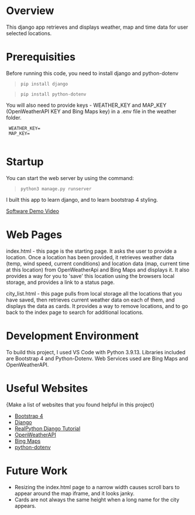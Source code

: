 # Overview

This django app retrieves and displays weather, map and time data for user selected locations.

# Prerequisities
Before running this code, you need to install django and python-dotenv
>`pip install django`

>`pip install python-dotenv`

You will also need to provide keys - WEATHER_KEY and MAP_KEY (OpenWeatherAPI KEY and Bing Maps key) in a 
.env file in the weather folder.
<code><br><br>
WEATHER_KEY=<br>
MAP_KEY=<br>
</code>

# Startup
You can start the web server by using the command:
>`python3 manage.py runserver`

I built this app to learn django, and to learn bootstrap 4 styling.

[Software Demo Video](http://youtube.link.goes.here)

# Web Pages

index.html - this page is the starting page. It asks the user to provide a location. Once a location has been provided, it retrieves weather data (temp, wind speed, current conditions) and location data (map, current time at this location) from OpenWeatherApi and Bing Maps and displays it. It also provides a way for you to 'save' this location using the browsers local storage, and provides a link to a status page.

city_list.html - this page pulls from local storage all the locations that you have saved, then retrieves current weather data on each of them, and displays the data as cards. It provides a way to remove locations, and to go back to the index page to search for additional locations.

# Development Environment

To build this project, I used VS Code with Python 3.9.13. Libraries included are Bootstrap 4 and Python-Dotenv. Web Services used are Bing Maps and OpenWeatherAPI.

# Useful Websites

{Make a list of websites that you found helpful in this project}
* [Bootstrap 4](https://getbootstrap.com/docs/4.0/getting-started/introduction/)
* [Django](https://www.djangoproject.com/)
* [RealPython Django Tutorial](https://realpython.com/get-started-with-django-1/)
* [OpenWeatherAPI](https://openweathermap.org/api)
* [Bing Maps](https://learn.microsoft.com/en-us/bingmaps/)
* [python-dotenv](https://pypi.org/project/python-dotenv/)

# Future Work

* Resizing the index.html page to a narrow width causes scroll bars to appear around the map iframe, and it looks janky. 
* Cards are not always the same height when a long name for the city appears.
